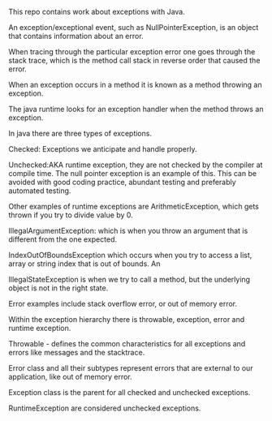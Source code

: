 This repo contains work about exceptions with Java.

An exception/exceptional event, such as NullPointerException, is an object that contains information about an error. 

When tracing through the particular exception error one goes through the stack trace, which is the method call stack in reverse order that caused the error.

When an exception occurs in a method it is known as a method throwing an exception.  

The java runtime looks for an exception handler when the method throws an exception.

In java there are three types of exceptions.

Checked: Exceptions we anticipate and handle properly.

Unchecked:AKA runtime exception, they are not checked by the compiler at compile time. The null pointer exception is an example 
of this. This can be avoided with good coding practice, abundant testing and preferably automated testing. 

Other examples of runtime exceptions are ArithmeticException, which gets thrown if you try to divide value by 0. 

IllegalArgumentException: which is when you throw an argument that is different from the one expected.

IndexOutOfBoundsException which occurs when you try to access a list, array or string index that is out of bounds. An

IllegalStateException is when we try to call a method, but the underlying object is not in the right state.   

Error examples include stack overflow error, or out of memory error. 

Within the exception hierarchy there is throwable, exception, error and runtime exception.

Throwable - defines the common characteristics for all exceptions and errors like messages and the stacktrace. 

Error class and all their subtypes represent errors that are external to our application, like out of memory error. 

Exception class is the parent for all checked and unchecked exceptions. 

RuntimeException are considered unchecked exceptions.



